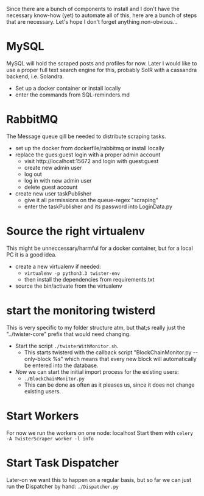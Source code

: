 Since there are a bunch of components to install and I don't have the necessary know-how (yet) to automate all of this, here are a bunch of steps that are necessary.
Let's hope I don't forget anything non-obvious...

# MySQL
MySQL will hold the scraped posts and profiles for now.
Later I would like to use a proper full text search engine for this, probably SolR with a cassandra backend, i.e. Solandra.
* Set up a docker container or install locally
* enter the commands from SQL-reminders.md

# RabbitMQ
The Message queue qill be needed to distribute scraping tasks.
* set up the docker from dockerfile/rabbitmq or install locally
* replace the gues:guest login with a proper admin account
    * visit http://localhost:15672 and login with guest:guest
    * create new admin user
    * log out
    * log in with new admin user
    * delete guest account
* create new user taskPublisher
    * give it all permissions on the queue-regex "scraping"
    * enter the taskPublisher and its password into LoginData.py

# Source the right virtualenv
This might be unneccessary/harmful for a docker container, but for a local PC it is a good idea.
* create a new virtualenv if needed:
    * `virtualenv -p python3.3 twister-env`
    * then install the dependencies from requirements.txt
* source the bin/activate from the virtualenv

# start the monitoring twisterd
This is very specific to my folder structure atm, but that;s really just the "../twister-core" prefix that would need changing.
* Start the script `./twisterWithMonitor.sh`.
    * This starts twisterd with the callback script "BlockChainMonitor.py --only-block %s" which means that every new block will automatically be entered into the database.
* *Now* we can start the initial import process for the existing users:
    * `./BlockChainMonitor.py`
    * This can be done as often as it pleases us, since it does not change existing users.

# Start Workers
For now we run the workers on one node: localhost
Start them with `celery -A TwisterScraper worker -l info`

# Start Task Dispatcher
Later-on we want this to happen on a regular basis, but so far we can just run the Dispatcher by hand:
    `./Dispatcher.py`
